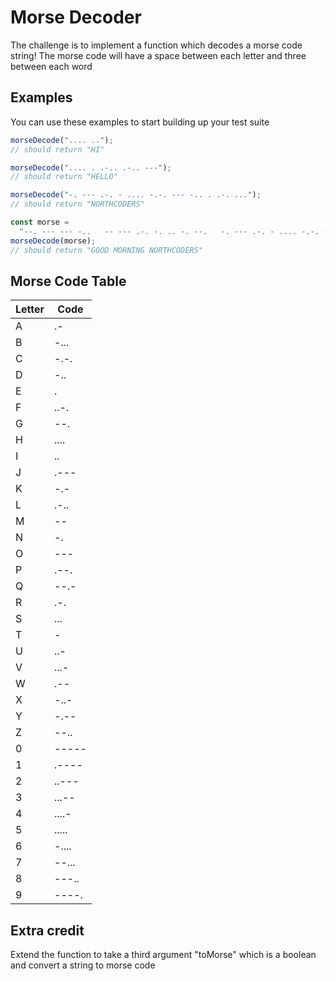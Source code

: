 # Morse Decoder

The challenge is to implement a function which decodes a morse code string!
The morse code will have a space between each letter and three between each word

## Examples

You can use these examples to start building up your test suite

```javascript
morseDecode(".... ..");
// should return "HI"
```

```javascript
morseDecode(".... . .-.. .-.. ---");
// should return "HELLO"
```

```javascript
morseDecode("-. --- .-. - .... -.-. --- -.. . .-. ...");
// should return "NORTHCODERS"
```

```javascript
const morse =
  "--. --- --- -..   -- --- .-. -. .. -. --.   -. --- .-. - .... -.-. --- -.. . .-. ...";
morseDecode(morse);
// should return "GOOD MORNING NORTHCODERS"
```

## Morse Code Table

| Letter | Code  |
| ------ | ----- |
| A      | .-    |
| B      | -...  |
| C      | -.-.  |
| D      | -..   |
| E      | .     |
| F      | ..-.  |
| G      | --.   |
| H      | ....  |
| I      | ..    |
| J      | .---  |
| K      | -.-   |
| L      | .-..  |
| M      | --    |
| N      | -.    |
| O      | ---   |
| P      | .--.  |
| Q      | --.-  |
| R      | .-.   |
| S      | ...   |
| T      | -     |
| U      | ..-   |
| V      | ...-  |
| W      | .--   |
| X      | -..-  |
| Y      | -.--  |
| Z      | --..  |
| 0      | ----- |
| 1      | .---- |
| 2      | ..--- |
| 3      | ...-- |
| 4      | ....- |
| 5      | ..... |
| 6      | -.... |
| 7      | --... |
| 8      | ---.. |
| 9      | ----. |

## Extra credit

Extend the function to take a third argument "toMorse" which is a boolean and convert a string to morse code
